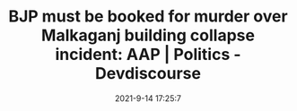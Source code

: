---
"title": "BJP must be booked for murder over Malkaganj building collapse incident: AAP | Politics - Devdiscourse"
"date": "2021-9-14 17:25:7"
"feed_name": "GOOGLENEWSCONSTRUCTION"
"feed_website": "https://news.google.com/search?q=construction%2Bincident&hl=en-US&gl=US&ceid=US:en"
"feed_rss": "https://news.google.com/rss/search?q=construction%2Bincident&hl=en-US&gl=US&ceid=US:en"
"link": "https://www.devdiscourse.com/article/politics/1729918-bjp-must-be-booked-for-murder-over-malkaganj-building-collapse-incident-aap"
"file": "_posts/2021-1-1-54930272a89376ee5cf45c26bb88e9345da42c1b.md"
"accident": "1"
"drilling": "0"
"dead": ""
"injured": ""
---
